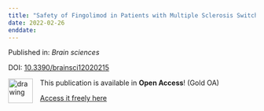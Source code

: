 ```yaml
---
title: "Safety of Fingolimod in Patients with Multiple Sclerosis Switched from Natalizumab: Results from TRANSITION-A 2-Year[comma] Multicenter[comma] Observational[comma] Cohort Study."
date: 2022-02-26
enddate:
---
```


Published in: *Brain sciences*

DOI: [10.3390/brainsci12020215](https://doi.org/10.3390/brainsci12020215)

<img src="https://upload.wikimedia.org/wikipedia/commons/thumb/7/77/Open_Access_logo_PLoS_transparent.svg/800px-Open_Access_logo_PLoS_transparent.svg.png" alt="drawing" width="50" align="left"/> &nbsp;&nbsp;&nbsp;This publication is available in **Open Access**! (Gold OA)

&nbsp;&nbsp;&nbsp;[Access it freely here](https://www.mdpi.com/2076-3425/12/2/215/pdf?version=1644562471
)

